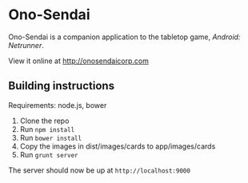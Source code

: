 Ono-Sendai
==========

Ono-Sendai is a companion application to the tabletop game, *Android: Netrunner*. 

View it online at http://onosendaicorp.com

Building instructions
---------------------
Requirements:
  node.js, bower

1. Clone the repo
2. Run `npm install`
3. Run `bower install`
4. Copy the images in dist/images/cards to app/images/cards
5. Run `grunt server`

The server should now be up at `http://localhost:9000`
